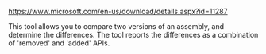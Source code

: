 
https://www.microsoft.com/en-us/download/details.aspx?id=11287

This tool allows you to compare two versions of an assembly, and determine the differences. The tool reports the differences as a combination of 'removed' and 'added' APIs.

